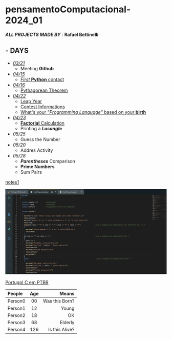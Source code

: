 # pensamentoComputacional-2024_01

***ALL PROJECTS MADE BY*** : **Rafael Bettinelli**

## - DAYS
  - [*03/21*](2024_03_21)
    - Meeting ****Github****
  - [*04/15*](2024_04_15)
    - [*First* **Python** contact](2024_04_15/test.py)
  - [*04/16*](2024_04_16)
    - [Pythagorean Theorem](2024_04_16/pitagoras.py)
  - [*04/22*](2024_04_22)
    - [Leap Year](2024_04_22/anoBissexto.py)
    - [Contest Informations](2024_04_22/censo.py)
    - [What's your *"Programming Language"* based on your **birth**](2024_04_22/mesProgramador.py)
  - [*04/23*](2024_04_23)
    - [**Factorial** Calculation](2024_04_23/fatorial.py)
    - Printing a ***Losangle***
  - *05/25*
    - Guess the Number
  - *05/20*
    - Addres Activity
  - *05/28*
    - ***Parentheses*** Comparison
    - **Prime Numbers**
    - Sum Pairs

[notes1](2024_03_21/notes1.md)

![alt text](image-1.png)


[Portugol C em PTBR](https://portugol.dev)


| People | Age | Means | 
|:----------|:-------------:|------:| 
| Person0 | 00 | Was this Born? |
| Person1 | 12 | Young |
| Person2 | 18 | OK |
| Person3 | 68 | Elderly |
| Person4 | 126 | Is this Alive? |